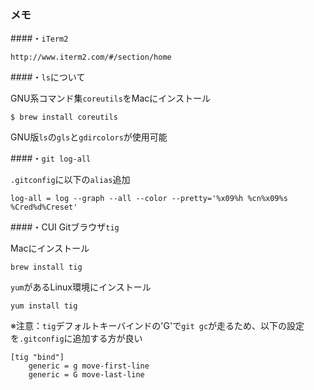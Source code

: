 ### メモ
####・``iTerm2``

    http://www.iterm2.com/#/section/home

####・``ls``について  

GNU系コマンド集``coreutils``をMacにインストール

    $ brew install coreutils  

GNU版``ls``の``gls``と``gdircolors``が使用可能  

####・``git log-all``  

``.gitconfig``に以下の``alias``追加

    log-all = log --graph --all --color --pretty='%x09%h %cn%x09%s %Cred%d%Creset'  

####・CUI Gitブラウザ``tig``

Macにインストール

    brew install tig

``yum``があるLinux環境にインストール

    yum install tig
  
  
※注意：``tig``デフォルトキーバインドの'G'で``git gc``が走るため、以下の設定を``.gitconfig``に追加する方が良い

    [tig "bind"]
        generic = g move-first-line
        generic = G move-last-line
